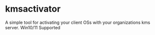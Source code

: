 # kmsactivator
A simple tool for activating your client OSs with your organizations kms server. Win10/11 Supported
